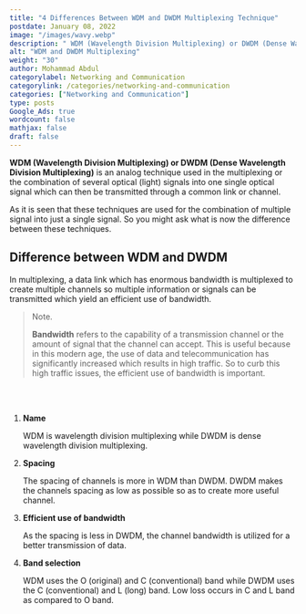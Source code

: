 ```yaml
---
title: "4 Differences Between WDM and DWDM Multiplexing Technique"
postdate: January 08, 2022
image: "/images/wavy.webp"
description: " WDM (Wavelength Division Multiplexing) or DWDM (Dense Wavelength Division Multiplexing) is an analog technique used in the multiplexing or the combination of several optical (light) signals into one single optical signal which can then be transmitted through a common link or channel."
alt: "WDM and DWDM Multiplexing"
weight: "30"
author: Mohammad Abdul
categorylabel: Networking and Communication
categorylink: /categories/networking-and-communication
categories: ["Networking and Communication"]
type: posts
Google_Ads: true
wordcount: false
mathjax: false
draft: false
---
```


**WDM (Wavelength Division Multiplexing) or DWDM (Dense Wavelength Division Multiplexing)** is an analog technique used in the multiplexing or the combination of several optical (light) signals into one single optical signal which can then be transmitted through a common link or channel.

As it is seen that these techniques are used for the combination of multiple signal into just a single signal. So you might ask what is now the difference between these techniques.

## Difference between WDM and DWDM

In multiplexing, a data link which has enormous bandwidth is multiplexed to create multiple channels so multiple information or signals can be transmitted which yield an efficient use of bandwidth.

> Note.
>
> **Bandwidth** refers to the capability of a transmission channel or the amount of signal that the channel can accept.
> This is useful because in this modern age, the use of data and telecommunication has significantly increased which results in high traffic.
> So to curb this high traffic issues, the efficient use of bandwidth is important.

<br>
<br>

1. **Name**

   WDM is wavelength division multiplexing while DWDM is dense wavelength division multiplexing.

2. **Spacing**

   The spacing of channels is more in WDM than DWDM. DWDM makes the channels spacing as low as possible so as to create more useful channel.

3. **Efficient use of bandwidth**

   As the spacing is less in DWDM, the channel bandwidth is utilized for a better transmission of data.

4. **Band selection**

   WDM uses the O (original) and C (conventional) band while DWDM uses the C (conventional) and L (long) band. Low loss occurs in C and L band as compared to O band.

   <!-- Here is what the ITU spetral band is and how to memorize it. -->
